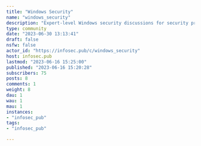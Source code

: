 ```yaml
---
title: "Windows Security" 
name: "windows_security"
description: "Expert-level Windows security discussions for security professionals: hardening, security updates, policies, standards, privacy, tips, tools, red team, blue team, and other related topics.NO TECH SUPPORT QUESTIONS"
type: community
date: "2023-06-30 13:13:41"
draft: false
nsfw: false
actor_id: "https://infosec.pub/c/windows_security"
host: infosec.pub
lastmod: "2023-06-16 15:25:00"
published: "2023-06-16 15:20:28"
subscribers: 75
posts: 8
comments: 1
weight: 8
dau: 1
wau: 1
mau: 1
instances:
- "infosec_pub"
tags: 
- "infosec_pub"

---
```

